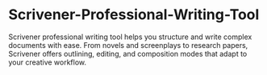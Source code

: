 # Scrivener-Professional-Writing-Tool
Scrivener professional writing tool helps you structure and write complex documents with ease. From novels and screenplays to research papers, Scrivener offers outlining, editing, and composition modes that adapt to your creative workflow.
